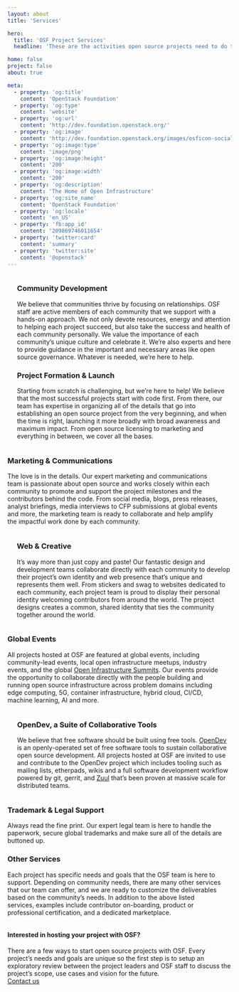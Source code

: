 ```yaml
---
layout: about
title: 'Services'

hero:
  title: 'OSF Project Services'
  headline: 'These are the activities open source projects need to do to effectively build a broad community and drive the effectiveness of their software.'

home: false
project: false
about: true

meta:
  - property: 'og:title'
    content: 'OpenStack Foundation'
  - property: 'og:type'
    content: 'website'
  - property: 'og:url'
    content: 'http://dev.foundation.openstack.org/'
  - property: 'og:image'
    content: 'http://dev.foundation.openstack.org/images/osficon-social.png'
  - property: 'og:image:type'
    content: 'image/png'
  - property: 'og:image:height'
    content: '200'
  - property: 'og:image:width'
    content: '200'
  - property: 'og:description'
    content: 'The Home of Open Infrastructure'
  - property: 'og:site_name'
    content: 'OpenStack Foundation'
  - property: 'og:locale'
    content: 'en_US'
  - property: 'fb:app_id'
    content: '209869746011654'
  - property: 'twitter:card'
    content: 'summary'
  - property: 'twitter:site'
    content: '@openstack'
---
```


<section class="section about-s1-main">
  <div class="container about-s1-container">
    <div class="columns">
      <div class="column">
        <img src="/images/about/picture4.jpg"  id="about-s1-id-pic4" alt="">
        <img src="/images/about/picture5.jpg"  id="about-s1-id-pic5" alt="">
     </div>
      <div class="column">
        <h3 class="fix-h3">Community Development</h3>
        <p class="fix-h5">We believe that communities thrive by focusing on relationships. OSF staff are active members of each community that we support with a hands-on approach. We not only devote resources, energy and attention to helping each project succeed, but also take the success and health of each community personally. We value the importance of each community’s unique culture and celebrate it. We’re also experts and here to provide guidance in the important and necessary areas like open source governance. Whatever is needed, we’re here to help.
        </p>
        <h3 class="fix-h3">Project Formation & Launch</h3>
        <p class="fix-h5">Starting from scratch is challenging, but we’re here to help! We believe that the most successful projects start with code first. From there, our team has expertise in organizing all of the details that go into establishing an open source project from the very beginning, and when the time is right, launching it more broadly with broad awareness and maximum impact. From open source licensing to marketing and everything in between, we cover all the bases.
        </p>
      </div>
    </div>
    <div class="columns">
      <div class="column">
      <h3 class="fix-h3">Marketing & Communications</h3>
      <p class="fix-h5">The love is in the details. Our expert marketing and communications team is passionate about open source and works closely within each community to promote and support the project milestones and the contributors behind the code. From social media, blogs, press releases, analyst briefings, media interviews to CFP submissions at global events and more, the marketing team is ready to collaborate and help amplify the impactful work done by each community.
      </p>
      </div>
      <div class="column">
        <img src="/images/about/picture6.svg"  id="about-s1-id-pic6" alt="" >
     </div>
    </div>
    <div class="columns">
      <div class="column">
        <img src="/images/about/picture7.svg" id="about-s1-id-pic7" alt="" >
      </div>
      <div class="column">
      <h3 class="fix-h3">Web & Creative</h3>
          <p class="fix-h5">It’s way more than just copy and paste! Our fantastic design and development teams collaborate directly with each community to develop their project’s own identity and web presence that’s unique and represents them well. From stickers and swag to websites dedicated to each community, each project team is proud to display their personal identity welcoming contributors from around the world. The project designs creates a common, shared identity that ties the community together around the world.
          </p>
      </div>
    </div>
    <div class="columns">
      <div class="column">
          <h3 class="fix-h3">Global Events</h3>
          <p class="fix-h5">
          All projects hosted at OSF are featured at global events, including community-lead events, local open infrastructure meetups, industry events, and the global <a href="https://www.openstack.org/summit">Open Infrastructure Summits</a>. Our events provide the opportunity to collaborate directly with the people building and running open source infrastructure across problem domains including edge computing, 5G, container infrastructure, hybrid cloud, CI/CD, machine learning, AI and more.</p>      
      </div>
      <div class="column">
        <img src="/images/about/picture8.jpg" id="about-s1-id-pic8" alt="">
      </div>
    </div>
    <div class="columns">
      <div class="column">
        <img src="/images/about/picture1.jpg" id="about-s1-id-pic1" alt="">
        <img src="/images/about/picture2.jpg" id="about-s1-id-pic2" alt="">
      </div>
      <div class="column">
          <h3 class="fix-h3">OpenDev, a Suite of Collaborative Tools</h3>
          <p class="fix-h5">We believe that free software should be built using free tools. <a href="https://opendev.org/">OpenDev</a> is an openly-operated set of free software tools to sustain collaborative open source development. All projects hosted at OSF are invited to use and contribute to the OpenDev project which includes tooling such as mailing lists, etherpads, wikis and a full software development workflow powered by git, gerrit, and <a href="https://zuul-ci.org/">Zuul</a> that’s been proven at massive scale for distributed teams.</p>      
      </div>
    </div>
    <div class="columns">
      <div class="column">
        <h3 class="fix-h3">Trademark & Legal Support</h3>
        <p class="fix-h5">Always read the fine print. Our expert legal team is here to handle the paperwork, secure global trademarks and make sure all of the details are buttoned up.</p>
        <h3 class="fix-h3">Other Services</h3>
        <p class="fix-h5">Each project has specific needs and goals that the OSF team is here to support. Depending on community needs, there are many other services that our team can offer, and we are ready to customize the deliverables based on the community’s needs. In addition to the above listed services, examples include contributor on-boarding, product or professional certification, and a dedicated marketplace. </p>        
      </div>
      <div class="column">
        <img src="/images/about/picture3.jpg" id="about-s1-id-pic3" alt="">
      </div>
    </div>
  </div>
</section>


<section class="projects-s2-main">
  <div class="container">
    <h4 class="itemtitle">Interested in hosting your project with OSF? </h4>
    <div class="fix-h5">There are a few ways to start open source projects with OSF. Every project’s needs and goals are unique so the first step is to setup an exploratory review between the project leaders and OSF staff to discuss the project’s scope, use cases and vision for the future.</div>
    <a href="mailto:info@openstack.org" class="button button-red">
        <span>Contact us</span>
    </a>
  </div>
</section>

